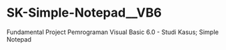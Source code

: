# SK-Simple-Notepad__VB6
Fundamental Project Pemrograman Visual Basic 6.0 - Studi Kasus; Simple Notepad
